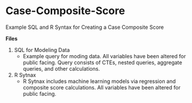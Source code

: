 # Case-Composite-Score
Example SQL and R Syntax for Creating a Case Composite Score

**Files**
 
1. SQL for Modeling Data
   - Example query for moding data. All variables have been altered for public facing. Query consists of CTEs, nested queries, aggregate queries, and other calculations.
2. R Sytnax
   - R Sytnax includes machine learning models via regression and composite score calculations. All variables have been altered for public facing. 
